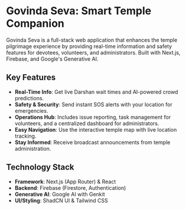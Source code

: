 # Govinda Seva: Smart Temple Companion

Govinda Seva is a full-stack web application that enhances the temple pilgrimage experience by providing real-time information and safety features for devotees, volunteers, and administrators. Built with Next.js, Firebase, and Google's Generative AI.

## Key Features

-   **Real-Time Info**: Get live Darshan wait times and AI-powered crowd predictions.
-   **Safety & Security**: Send instant SOS alerts with your location for emergencies.
-   **Operations Hub**: Includes issue reporting, task management for volunteers, and a centralized dashboard for administrators.
-   **Easy Navigation**: Use the interactive temple map with live location tracking.
-   **Stay Informed**: Receive broadcast announcements from temple administration.

## Technology Stack

-   **Framework**: Next.js (App Router) & React
-   **Backend**: Firebase (Firestore, Authentication)
-   **Generative AI**: Google AI with Genkit
-   **UI/Styling**: ShadCN UI & Tailwind CSS


